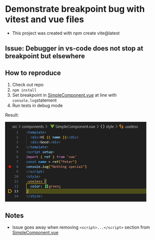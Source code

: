 # Demonstrate breakpoint bug with vitest and vue files

- This project was created with npm create vite@latest

## Issue: Debugger in vs-code does not stop at breakpoint but elsewhere

## How to reproduce

1. Check out repo
2. `npm install`
3. Set breakpoint in [SimpleComponent.vue](./src/components/SimpleComponent.vue) at line with `console.log`statement
4. Run tests in debug mode

Result:

![Bug](/bug.png)

## Notes

- Issue goes away when removing `<script>...</script>` section from [SimpleComponent.vue](./src/components/SimpleComponent.vue)
